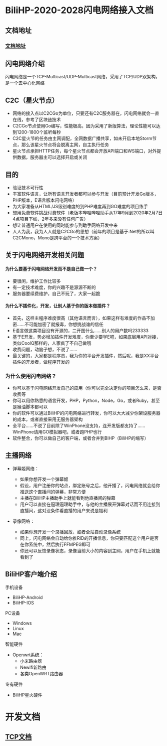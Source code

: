 # BiliHP-2020-2028闪电网络接入文档

## 文档地址

### [文档地址](/doc/list.md)

## 闪电网络介绍

闪电网络是一个TCP-Multicast/UDP-Multicast网络，采用了TCP/UDP双架构，是一个去中心化网络

## C2C（星火节点）

+ 网络的接入点以C2CGo为单位，只要还有C2C服务器在，闪电网络就会一直在线，参考了区块链技术
+ C2CGo节点使用Go编写，性能极高，因为采用了新版算法，理论性能可以达到1200-1800个监听每秒
+ C2C星火节的任务由主网调配，全网数据广播共享，如未开启本地Storm节点，那么该星火节点将会脱离主网，自主执行任务
+ 星火节点承担HTTP任务，每个星火节点都会开放API端口和WS端口，对外提供数据，服务器主可以选择开启或关闭


## 目的

- 验证技术可行性
- 丰富软件语言，让所有语言开发者都可以参与开发（目前预计开发Go版本，PHP版本，E语言版本闪电网络）
- 为大家准备从HTML/JS级别难度的到PHP难度再到GO难度的项目练手
- 想用免费软件挑战付费软件（老版本哔哩哔哩助手从17年9月到2020年2月7日4点项目下线，2年多来没有任何广告）
- 想让普通用户在使用的同时能参与到助手网络开发中来
- 人人为我，我为人人就是C2CGo的思想（前年的项目是基于.Net的所以叫C2CMono，Mono是跨平台的一个技术方案）


## 关于闪电网络开发相关问题

#### 为什么要基于闪电网络开发而不是自己做一个？
- 要很闲，维护工作比较多
- 有一定技术难度，你的兴趣不是源源不断的
- 服务器要续费维护，自己不玩了，大家一起跪

#### 为什么不插件化，开发，让别人基于你的版本做插件？
- 首先，这样主程序难度很高（其他语言而言），如果这样有难度的作品不加密……不可能加密了就报毒，你想挑战谁的信任
- E语言做这类项目没有开源的，二开图什么……别人的用户数吗233333
- 基于E开发，势必增加插件开发难度，你至少要学E吧，如果底层用API对接，类似CoolQ那样的，人家疯了不自己做哦
- 收费问题，动脑子想，不说了……
- 最关键的，大家都是程序员，我为你的平台开发插件，然后呢，我是XX平台插件的开发者，做程序开发的

### 为什么使用闪电网络？
- 你可以基于闪电网络开发自己的应用（你可以完全决定你的项目怎么来，是否收费等
- 你可以用你熟悉的语言开发，PHP，Python，Node，Go，或者Ruby，甚至是猴油脚本都可以
- 你的软件可以通过BiliHP的闪电网络进行转发，你可以大大减少你架设服务器的成本，或者直接采用无服务器架构
- 全平台……不说了目前除了WinPhone没支持，连开发版都支持了……WinPhone请用GO模拟器吧，或者跑PHP也行
- 软件整合，你可以做自己的客户端，或者合并到BIHP（BiliHP的缩写）


## 主播网络
- 弹幕姬网络：

    - 如果你想开发一个弹幕姬
    - 假设，用户注册你的站点，绑定账号之后，他开播了，闪电网络就会给你推送这个直播间的弹幕，非常方便
    - 主播在BiliHP主播助手上就能看到他直播间的弹幕
    - 用户可以直接在逼理逼理助手中，与他的主播展开弹幕对话而不用连接到直播间，这对没条件看直播的用户来说是福利
  

- 录像网络：
    - 如果你想开发一个录播回放，或者全站自动录像系统
    - 同上，闪电网络会自动给你推RID的开播信息，你只要匹配这个用户是否在你系统中，然后执行FFMPEG即可
    - 你还可以反馈录像状态，录像当前大小的内容到主网，用户在手机上就能看到了
    
    
## BiliHP客户端介绍
手机设备
- BiliHP-Android
- BiliHP-IOS
 
PC设备
- Windows
- Linux
- Mac

智能硬件
- Openwrt系统：
    - 小米路由器
    - Newifi新路由
    - 各类OpenWRT路由器

专有硬件
- BiliHP星火硬件



# 开发文档

## [TCP文档](/doc/list.md)